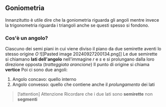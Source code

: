 ## Goniometria
Innanzitutto è utile dire che la goniometria riguarda gli angoli mentre invece la trigonometria riguarda i triangoli anche se questi spesso si fondono.

### Cos'è un angolo?
Ciascuno dei semi piani in cui viene diviso il piano da due semirette aventi lo stesso origine $O$
![[Pasted image 20240927200134.png]]
Le  due semirette si chiamano **lati dell'angolo** nell'immagine $r$ e $s$ e si prolungano dalla loro direzione opposta (*tratteggiata arancione*)
Il punto di origine si chiama **vertice**
Poi ci sono due angoli:
1. Angolo concavo: quello interno
2. Angolo convesso: quello che contiene anche il *prolungamento* dei lati
> [!attention] Attenzione
> Ricordare che i due lati sono **semirette** non **segmenti**

